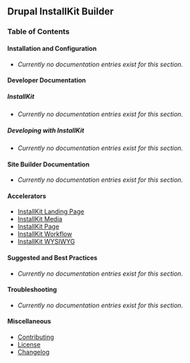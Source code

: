 ## Drupal InstallKit Builder

### Table of Contents

#### Installation and Configuration

* *Currently no documentation entries exist for this section.*

#### Developer Documentation

##### InstallKit

* *Currently no documentation entries exist for this section.*

##### Developing with InstallKit

* *Currently no documentation entries exist for this section.*

#### Site Builder Documentation

* *Currently no documentation entries exist for this section.*

#### Accelerators

* [InstallKit Landing Page](accelerators/INSTALLKIT_LANDING_PAGE.md)
* [InstallKit Media](accelerators/INSTALLKIT_MEDIA.md)
* [InstallKit Page](accelerators/INSTALLKIT_PAGE.md)
* [InstallKit Workflow](accelerators/INSTALLKIT_WORKFLOW.md)
* [InstallKit WYSIWYG](accelerators/INSTALLKIT_WYSIWYG.md)

#### Suggested and Best Practices

* *Currently no documentation entries exist for this section.*

#### Troubleshooting

* *Currently no documentation entries exist for this section.*

#### Miscellaneous

* [Contributing](https://github.com/amcgowanca/drupal_installkit/7.x-1.x/docs/CONTRIBUTING.md)
* [License](../LICENSE.md)
* [Changelog](../CHANGELOG.md)
